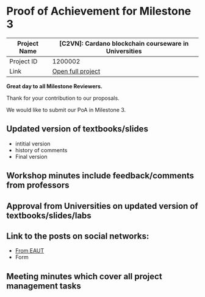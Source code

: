 #  Proof of Achievement for Milestone 3
|  Project Name |  [C2VN]: Cardano blockchain courseware in Universities |
| ------------ | ------------ |
| Project ID  | 1200002  |
|  Link  |  [Open full project](https://projectcatalyst.io/funds/12/f12-cardano-open-ecosystem/c2vn-cardano-blockchain-courseware-in-universities) |



**Great day to all Milestone Reviewers.**

Thank for your contribution to our proposals.

We would like to submit our PoA in Milestone 3.

## Updated version of textbooks/slides
- intitial version
- history of comments
- Final version
## Workshop minutes include feedback/comments from professors
## Approval from Universities on updated version of textbooks/slides/labs
## Link to the posts on social networks:
- [From EAUT](https://www.facebook.com/share/p/12Gjag8R47X/)
- Form 
## Meeting minutes which cover all project management tasks
